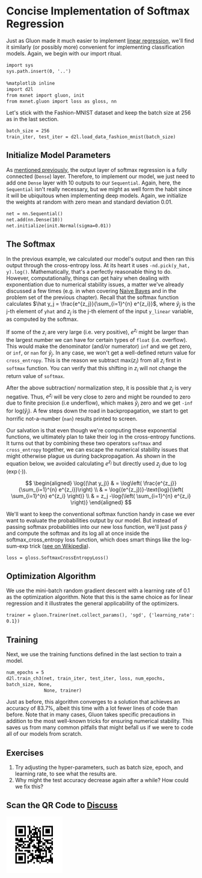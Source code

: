 # Concise Implementation of Softmax Regression

Just as Gluon made it much easier to implement [linear regression](linear-regression-gluon.md), we'll find it similarly (or possibly more) convenient for implementing classification models. 
Again, we begin with our import ritual.

```{.python .input  n=1}
import sys
sys.path.insert(0, '..')

%matplotlib inline
import d2l
from mxnet import gluon, init
from mxnet.gluon import loss as gloss, nn
```

Let's stick with the Fashion-MNIST dataset and keep the batch size at $256$ as in the last section.

```{.python .input  n=2}
batch_size = 256
train_iter, test_iter = d2l.load_data_fashion_mnist(batch_size)
```

## Initialize Model Parameters

As [mentioned previously](softmax-regression.md), the output layer of softmax regression is a fully connected (`Dense`) layer. Therefore, to implement our model, we just need to add one `Dense` layer with 10 outputs to our `Sequential`. Again, here, the `Sequential` isn't really necessary, but we might as well form the habit since it will be ubiquitous when implementing deep models. Again, we initialize the weights at random with zero mean and standard deviation 0.01.

```{.python .input  n=3}
net = nn.Sequential()
net.add(nn.Dense(10))
net.initialize(init.Normal(sigma=0.01))
```

## The Softmax

In the previous example, we calculated our model's output and then ran this output through the cross-entropy loss. At its heart it uses `-nd.pick(y_hat, y).log()`. Mathematically, that's a perfectly reasonable thing to do. However, computationally, things can get hairy when dealing with exponentiation due to numerical stability issues, a matter we've already discussed a few times (e.g. in when covering [Naive Bayes](../chapter_crashcourse/naive-bayes.md) and in the problem set of the previous chapter). Recall that the softmax function calculates $\hat y_j = \frac{e^{z_j}}{\sum_{i=1}^{n} e^{z_i}}$, where $\hat y_j$ is the j-th element of ``yhat`` and $z_j$ is the j-th element of the input ``y_linear`` variable, as computed by the softmax.

If some of the $z_i$ are very large (i.e. very positive), 
$e^{z_i}$ might be larger than the largest number 
we can have for certain types of ``float`` (i.e. overflow). 
This would make the denominator (and/or numerator) ``inf`` and we get zero, 
or ``inf``, or ``nan`` for $\hat y_j$. 
In any case, we won't get a well-defined return value for ``cross_entropy``. This is the reason we subtract $\text{max}(z_i)$ 
from all $z_i$ first in ``softmax`` function. 
You can verify that this shifting in $z_i$ 
will not change the return value of ``softmax``.

After the above subtraction/ normalization step, 
it is possible that $z_j$ is very negative. 
Thus, $e^{z_j}$ will be very close to zero 
and might be rounded to zero due to finite precision (i.e underflow), 
which makes $\hat y_j$ zero and we get ``-inf`` for $\text{log}(\hat y_j)$. 
A few steps down the road in backpropagation, 
we start to get horrific not-a-number (``nan``) results printed to screen.

Our salvation is that even though we're computing these exponential functions, we ultimately plan to take their log in the cross-entropy functions. 
It turns out that by combining these two operators 
``softmax`` and ``cross_entropy`` together, 
we can escape the numerical stability issues 
that might otherwise plague us during backpropagation. 
As shown in the equation below, we avoided calculating $e^{z_j}$ 
but directly used $z_j$ due to $\log(\exp(\cdot))$.

$$
\begin{aligned}
\log{(\hat y_j)} & = \log\left( \frac{e^{z_j}}{\sum_{i=1}^{n} e^{z_i}}\right) \\
& = \log{(e^{z_j})}-\text{log}{\left( \sum_{i=1}^{n} e^{z_i} \right)} \\
& = z_j -\log{\left( \sum_{i=1}^{n} e^{z_i} \right)}
\end{aligned}
$$

We'll want to keep the conventional softmax function handy 
in case we ever want to evaluate the probabilities output by our model. 
But instead of passing softmax probabilities into our new loss function, 
we'll just pass $\hat{y}$ and compute the softmax and its log 
all at once inside the softmax_cross_entropy loss function, 
which does smart things like the log-sum-exp trick ([see on Wikipedia](https://en.wikipedia.org/wiki/LogSumExp)).

```{.python .input  n=4}
loss = gloss.SoftmaxCrossEntropyLoss()
```

## Optimization Algorithm

We use the mini-batch random gradient descent 
with a learning rate of $0.1$ as the optimization algorithm. 
Note that this is the same choice as for linear regression 
and it illustrates the general applicability of the optimizers.

```{.python .input  n=5}
trainer = gluon.Trainer(net.collect_params(), 'sgd', {'learning_rate': 0.1})
```

## Training

Next, we use the training functions defined in the last section to train a model.

```{.python .input  n=6}
num_epochs = 5
d2l.train_ch3(net, train_iter, test_iter, loss, num_epochs, batch_size, None,
              None, trainer)
```

Just as before, this algorithm converges to a solution 
that achieves an accuracy of 83.7%, 
albeit this time with a lot fewer lines of code than before. 
Note that in many cases, Gluon takes specific precautions 
in addition to the most well-known tricks for ensuring numerical stability. 
This saves us from many common pitfalls that might befall us 
if we were to code all of our models from scratch.

## Exercises

1. Try adjusting the hyper-parameters, such as batch size, epoch, and learning rate, to see what the results are.
1. Why might the test accuracy decrease again after a while? How could we fix this?

## Scan the QR Code to [Discuss](https://discuss.mxnet.io/t/2337)

![](../img/qr_softmax-regression-gluon.svg)
